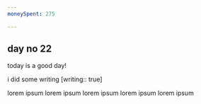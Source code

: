 ```yaml
---
moneySpent: 275

---
```

## day no 22
today is a good day!
 

i did some writing [writing:: true]

lorem ipsum lorem ipsum lorem ipsum lorem ipsum lorem ipsum
